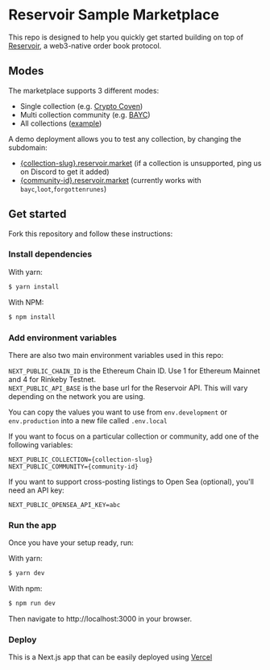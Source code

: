 # Reservoir Sample Marketplace

This repo is designed to help you quickly get started building on top of [Reservoir](https://reservoirprotocol.github.io/), a web3-native order book protocol.

## Modes

The marketplace supports 3 different modes: 

- Single collection (e.g. [Crypto Coven](https://cryptocoven.reservoir.market))
- Multi collection community (e.g. [BAYC](https://bayc.reservoir.market))
- All collections ([example](https://www.reservoir.market))

A demo deployment allows you to test any collection, by changing the subdomain:

- [{collection-slug}.reservoir.market](https://cryptocoven.reservoir.market) (if a collection is unsupported, ping us on Discord to get it added) 
- [{community-id}.reservoir.market](https://bayc.reservoir.market) (currently works with `bayc`,`loot`,`forgottenrunes`)


## Get started

Fork this repository and follow these instructions:

### Install dependencies

With yarn:

```bash
$ yarn install
```

With NPM:

```bash
$ npm install
```

### Add environment variables

There are also two main environment variables used in this repo:

`NEXT_PUBLIC_CHAIN_ID` is the Ethereum Chain ID. Use 1 for Ethereum Mainnet and 4 for Rinkeby Testnet.  
`NEXT_PUBLIC_API_BASE` is the base url for the Reservoir API. This will vary depending on the network you are using.

You can copy the values you want to use from `env.development` or `env.production` into a new file called  `.env.local`

If you want to focus on a particular collection or community, add one of the following variables:

`NEXT_PUBLIC_COLLECTION={collection-slug}`  
`NEXT_PUBLIC_COMMUNITY={community-id}` 

If you want to support cross-posting listings to Open Sea (optional), you'll need an API key:

`NEXT_PUBLIC_OPENSEA_API_KEY=abc`


### Run the app

Once you have your setup ready, run:

With yarn:

```bash
$ yarn dev
```

With npm:

```bash
$ npm run dev
```

Then navigate to http://localhost:3000 in your browser.

### Deploy

This is a Next.js app that can be easily deployed using [Vercel](https://vercel.com/)
